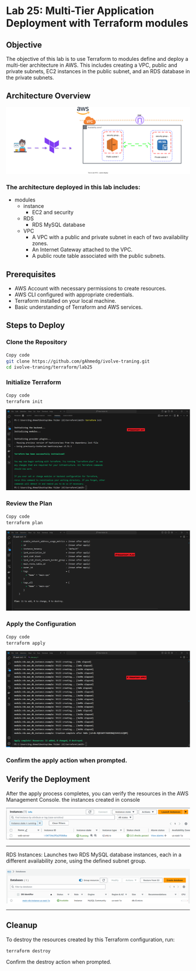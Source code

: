 # Lab 25: Multi-Tier Application Deployment with Terraform modules
## Objective
The objective of this lab is to use Terraform to modules define and deploy a multi-tier architecture in AWS. This includes creating a VPC, public and private subnets, EC2 instances in the public subnet, and an RDS database in the private subnets.

## Architecture Overview
![alt text](screenshots/lab25.drawio.svg)

### The architecture deployed in this lab includes:
- modules
    - instance
        - EC2 and security
    - RDS
        - RDS MySQL database
    - VPC 
        - A VPC with a public and private subnet in each of two availability zones.
        - An Internet Gateway attached to the VPC.
        - A public route table associated with the public subnets.

## Prerequisites
- AWS Account with necessary permissions to create resources.
- AWS CLI configured with appropriate credentials.
- Terraform installed on your local machine.
- Basic understanding of Terraform and AWS services.



## Steps to Deploy

### Clone the Repository

```bash
Copy code
git clone https://github.com/gAhmedg/ivolve-traning.git
cd ivolve-traning/terraform/lab25
```
### Initialize Terraform

```bash
Copy code
terraform init
```
![alt text](screenshots/init.png)

### Review the Plan

```bash
Copy code
terraform plan
```
![alt text](screenshots/plan.png)
### Apply the Configuration

```bash
Copy code
terraform apply
```
![alt text](screenshots/apply.png)


### Confirm the apply action when prompted.

## Verify the Deployment
After the apply process completes, you can verify the resources in the AWS Management Console.
 the instances created  in console
 
![instance](screenshots/image.png)
***
RDS Instances: Launches two RDS MySQL database instances, each in a different availability zone, using the defined subnet group.

![RDS](screenshots/RDS.png)
***
## Cleanup
To destroy the resources created by this Terraform configuration, run:

```bash
terraform destroy
```
Confirm the destroy action when prompted.

